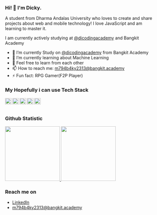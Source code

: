 ### Hi! 👋 I'm Dicky.

A student from Dharma Andalas University who loves to create and share projects about web and mobile technology! I love JavaScript and am learning to master it.

I am currently actively studying at <a href="https://github.com/dicodingacademy">@dicodingacademy</a> and Bangkit Academy

- 🔭 I’m currently Study on <a href="https://github.com/dicodingacademy">@dicodingacademy</a> from Bangkit Academy
- 🌱 I’m currently learning about Machine Learning
- 💬 Feel free to learn from each other
- 📫 How to reach me: m794b4ky2313@bangkit.academy
- ⚡ Fun fact: RPG Gamer(F2P Player)

### My Hopefully i can use Tech Stack
  <a href="#"><img align="left" alt="JavaScript" title="JavaScript" width="21px" src="https://upload.wikimedia.org/wikipedia/commons/9/99/Unofficial_JavaScript_logo_2.svg" /></a>
  <a href="https://nodejs.org/"><img align="left" alt="NodeJS" title="NodeJS" width="21px" src="https://seeklogo.com/images/N/nodejs-logo-FBE122E377-seeklogo.com.png" /></a>
  <a href="https://reactjs.org/"><img align="left" alt="React" title="React" width="21px" src="https://cdn.worldvectorlogo.com/logos/react-2.svg" /></a>
  <a href="https://hapi.dev/"><img align="left" alt="Hapi" title="Hapi (NodeJS HTTP Framework)" width="21px" src="https://avatars.githubusercontent.com/u/3774533?s=200&v=4" /></a>
  <a href="https://nextjs.org/"><img align="left" alt="Next" title="Next (React SSR Framework)" width="21px" src="https://iconape.com/wp-content/files/gm/82643/svg/next-js.svg" /></a>
  <br>
  <br>
  
### Github Statistic
<p align="left">
<a href="https://github.com/penuliscode">
  <img height="180em" src="https://github-readme-stats-eight-theta.vercel.app/api?username=zalaamxdawila&show_icons=true&theme=algolia&include_all_commits=true&count_private=true"/>
  <img height="180em" src="https://github-readme-stats-eight-theta.vercel.app/api/top-langs/?username=zalaamxdawila&layout=compact&theme=algolia"/>
</a>
</p>

### Reach me on
- <a href="https://linkedin.com/in/m-dicky-desriansyah/">LinkedIn</a>
- m794b4ky2313@bangkit.academy
